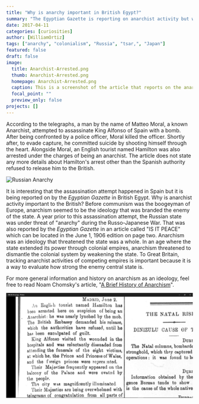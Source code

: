 ```yaml
---
title: "Why is anarchy important in British Egypt?"
summary: "The Egyptian Gazette is reporting on anarchist activity but why is that important to British Egypt?"
date: 2017-04-11
categories: [curiosities]
author: [WilliamOrtiz]
tags: ["anarchy", "colonialism", "Russia", "tsar,", "Japan"]
featured: false
draft: false
image:
  title: Anarchist-Arrested.png
  thumb: Anarchist-Arrested.png
  homepage: Anarchist-Arrested.png
  caption: This is a screenshot of the article that reports on the anarchist assassination attempt on King Alfonso.
  focal_point: ""
  preview_only: false
projects: []
---
```

According to the telegraphs, a man by the name of Matteo Moral, a known Anarchist, attempted to assassinate King Alfonso of Spain with a bomb. After being confronted by a police officer, Moral killed the officer. Shortly after, to evade capture, he committed suicide by shooting himself through the heart. Alongside Moral, an English tourist named Hamilton was also arrested under the charges of being an anarchist. The article does not state any more details about Hamilton's arrest other than the Spanish authority refused to release him to the British. 

![Russian Anarchy](https://github.com/dig-eg-gaz/dig-eg-gaz.github.io/blob/master/images/Russian-Anarchy.png?raw=true)

It is interesting that the assassination attempt happened in Spain but it is being reported on by the *Egyptian Gazette* in British Egypt. Why is anarchist activity important to the British? Before communism was the boogeyman of Europe, anarchism seemed to be the ideology that was branded the enemy of the state. A year prior to this assassination attempt, the Russian state was under threat of "anarchy" during the Russo-Japanese War. That was also reported by the *Egyptian Gazette* in an article called "IS IT PEACE" which can be located in the June 1, 1906 edition on page two. Anarchism was an ideology that threatened the state was a whole. In an age where the state extended its power through colonial empires, anarchism threatened to dismantle the colonial system by weakening the state. To Great Britain, tracking anarchist activities of competing empires is important because it is a way to evaluate how strong the enemy central state is.   

For more general information and history on anarchism as an ideology, feel free to read Noam Chomsky's article, "[A Brief History of Anarchism](http://inthesetimes.com/article/16081/a_history_of_anarchism/)".


![Anarchist Arrested](Anarchist-Arrested.png)
